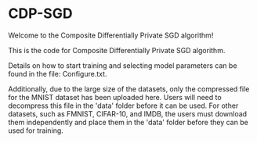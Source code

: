 # CDP-SGD
Welcome to the Composite Differentially Private SGD algorithm!

This is the code for Composite Differentially Private SGD algorithm.

Details on how to start training and selecting model parameters can be found in the file: Configure.txt.

Additionally, due to the large size of the datasets, only the compressed file for the MNIST dataset has been uploaded here. Users will need to decompress this file in the 'data' folder before it can be used. For other datasets, such as FMNIST, CIFAR-10, and IMDB, the users must download them independently and place them in the 'data' folder before they can be used for training.
